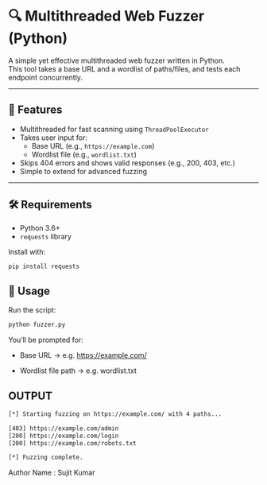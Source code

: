 # 🔍 Multithreaded Web Fuzzer (Python)

A simple yet effective multithreaded web fuzzer written in Python.  
This tool takes a base URL and a wordlist of paths/files, and tests each endpoint concurrently.

---

## 🚀 Features

- Multithreaded for fast scanning using `ThreadPoolExecutor`
- Takes user input for:
  - Base URL (e.g., `https://example.com`)
  - Wordlist file (e.g., `wordlist.txt`)
- Skips 404 errors and shows valid responses (e.g., 200, 403, etc.)
- Simple to extend for advanced fuzzing

---

## 🛠 Requirements

- Python 3.6+
- `requests` library

Install with:

```bash
pip install requests

```
## 🚀 Usage

Run the script:

``` bash
python fuzzer.py

```

You’ll be prompted for:

- Base URL → e.g. https://example.com/

- Wordlist file path → e.g. wordlist.txt

## OUTPUT 

``` bash
[*] Starting fuzzing on https://example.com/ with 4 paths...

[403] https://example.com/admin
[200] https://example.com/login
[200] https://example.com/robots.txt

[*] Fuzzing complete.
```
Author Name : Sujit Kumar